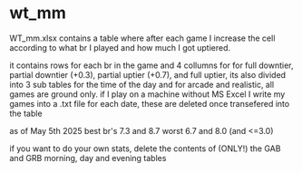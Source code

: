 # wt_mm

WT_mm.xlsx contains a table where after each game I increase the cell according to what br I played and how much I got uptiered.



it contains rows for each br in the game and 4 collumns for for full downtier, partial downtier (+0.3), partial uptier (+0.7), and full uptier, its also divided into 3 sub tables for the time of the day and for arcade and realistic, all games are ground only. if I play on a machine without MS Excel I write my games into a .txt file for each date, these are deleted once transefered into the table



as of May 5th 2025
best br's 7.3 and 8.7
worst 6.7 and 8.0 (and <=3.0)



if you want to do your own stats, delete the contents of (ONLY!) the GAB and GRB morning, day and evening tables